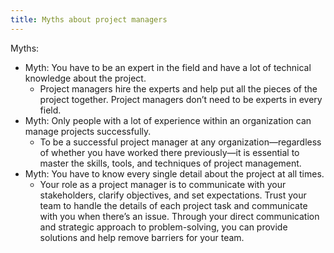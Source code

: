 ```yaml
---
title: Myths about project managers
---
```

Myths:
- Myth: You have to be an expert in the field and have a lot of technical knowledge about the project.
    - Project managers hire the experts and help put all the pieces of the project together. Project managers don’t need to be experts in every field.
- Myth: Only people with a lot of experience within an organization can manage projects successfully.
    - To be a successful project manager at any organization—regardless of whether you have worked there previously—it is essential to master the skills, tools, and techniques of project management.
- Myth: You have to know every single detail about the project at all times.
    - Your role as a project manager is to communicate with your stakeholders, clarify objectives, and set expectations. Trust your team to handle the details of each project task and communicate with you when there’s an issue. Through your direct communication and strategic approach to problem-solving, you can provide solutions and help remove barriers for your team.